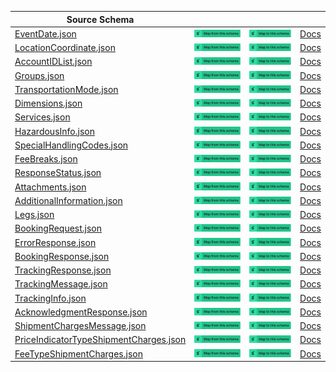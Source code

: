 | Source Schema                                                                                                                                               |                                                                                                                                                                                                                                                                                                                                                |                                                                                                                                                                                                                                                                                                                                          |                                                          |
| ----------------------------------------------------------------------------------------------------------------------------------------------------------- | ---------------------------------------------------------------------------------------------------------------------------------------------------------------------------------------------------------------------------------------------------------------------------------------------------------------------------------------------- | ---------------------------------------------------------------------------------------------------------------------------------------------------------------------------------------------------------------------------------------------------------------------------------------------------------------------------------------- | -------------------------------------------------------- |
| [EventDate.json](https://raw.githubusercontent.com/Stedi/registry/main/schemas/webcargo/1.0/EventDate.json)                                                 | [![Map from this schema](/images/MapFromThisSchema.svg)](https://terminal.stedi.com/mappings/import?name=Mapping%20from%20Webcargo's%20EventDate%20schema&referrer=registry-repo&source_json_schema=https://raw.githubusercontent.com/Stedi/registry/main/schemas/webcargo/1.0/EventDate.json)                                                 | [![Map to this schema](/images/MapToThisSchema.svg)](https://terminal.stedi.com/mappings/import?name=Mapping%20to%20Webcargo's%20EventDate%20schema&referrer=registry-repo&target_json_schema=https://raw.githubusercontent.com/Stedi/registry/main/schemas/webcargo/1.0/EventDate.json)                                                 | [Docs](https://www.webcargo.co/vista-sales-portal-apis/) |
| [LocationCoordinate.json](https://raw.githubusercontent.com/Stedi/registry/main/schemas/webcargo/1.0/LocationCoordinate.json)                               | [![Map from this schema](/images/MapFromThisSchema.svg)](https://terminal.stedi.com/mappings/import?name=Mapping%20from%20Webcargo's%20LocationCoordinate%20schema&referrer=registry-repo&source_json_schema=https://raw.githubusercontent.com/Stedi/registry/main/schemas/webcargo/1.0/LocationCoordinate.json)                               | [![Map to this schema](/images/MapToThisSchema.svg)](https://terminal.stedi.com/mappings/import?name=Mapping%20to%20Webcargo's%20LocationCoordinate%20schema&referrer=registry-repo&target_json_schema=https://raw.githubusercontent.com/Stedi/registry/main/schemas/webcargo/1.0/LocationCoordinate.json)                               | [Docs](https://www.webcargo.co/vista-sales-portal-apis/) |
| [AccountIDList.json](https://raw.githubusercontent.com/Stedi/registry/main/schemas/webcargo/1.0/AccountIDList.json)                                         | [![Map from this schema](/images/MapFromThisSchema.svg)](https://terminal.stedi.com/mappings/import?name=Mapping%20from%20Webcargo's%20AccountIDList%20schema&referrer=registry-repo&source_json_schema=https://raw.githubusercontent.com/Stedi/registry/main/schemas/webcargo/1.0/AccountIDList.json)                                         | [![Map to this schema](/images/MapToThisSchema.svg)](https://terminal.stedi.com/mappings/import?name=Mapping%20to%20Webcargo's%20AccountIDList%20schema&referrer=registry-repo&target_json_schema=https://raw.githubusercontent.com/Stedi/registry/main/schemas/webcargo/1.0/AccountIDList.json)                                         | [Docs](https://www.webcargo.co/vista-sales-portal-apis/) |
| [Groups.json](https://raw.githubusercontent.com/Stedi/registry/main/schemas/webcargo/1.0/Groups.json)                                                       | [![Map from this schema](/images/MapFromThisSchema.svg)](https://terminal.stedi.com/mappings/import?name=Mapping%20from%20Webcargo's%20Groups%20schema&referrer=registry-repo&source_json_schema=https://raw.githubusercontent.com/Stedi/registry/main/schemas/webcargo/1.0/Groups.json)                                                       | [![Map to this schema](/images/MapToThisSchema.svg)](https://terminal.stedi.com/mappings/import?name=Mapping%20to%20Webcargo's%20Groups%20schema&referrer=registry-repo&target_json_schema=https://raw.githubusercontent.com/Stedi/registry/main/schemas/webcargo/1.0/Groups.json)                                                       | [Docs](https://www.webcargo.co/vista-sales-portal-apis/) |
| [TransportationMode.json](https://raw.githubusercontent.com/Stedi/registry/main/schemas/webcargo/1.0/TransportationMode.json)                               | [![Map from this schema](/images/MapFromThisSchema.svg)](https://terminal.stedi.com/mappings/import?name=Mapping%20from%20Webcargo's%20TransportationMode%20schema&referrer=registry-repo&source_json_schema=https://raw.githubusercontent.com/Stedi/registry/main/schemas/webcargo/1.0/TransportationMode.json)                               | [![Map to this schema](/images/MapToThisSchema.svg)](https://terminal.stedi.com/mappings/import?name=Mapping%20to%20Webcargo's%20TransportationMode%20schema&referrer=registry-repo&target_json_schema=https://raw.githubusercontent.com/Stedi/registry/main/schemas/webcargo/1.0/TransportationMode.json)                               | [Docs](https://www.webcargo.co/vista-sales-portal-apis/) |
| [Dimensions.json](https://raw.githubusercontent.com/Stedi/registry/main/schemas/webcargo/1.0/Dimensions.json)                                               | [![Map from this schema](/images/MapFromThisSchema.svg)](https://terminal.stedi.com/mappings/import?name=Mapping%20from%20Webcargo's%20Dimensions%20schema&referrer=registry-repo&source_json_schema=https://raw.githubusercontent.com/Stedi/registry/main/schemas/webcargo/1.0/Dimensions.json)                                               | [![Map to this schema](/images/MapToThisSchema.svg)](https://terminal.stedi.com/mappings/import?name=Mapping%20to%20Webcargo's%20Dimensions%20schema&referrer=registry-repo&target_json_schema=https://raw.githubusercontent.com/Stedi/registry/main/schemas/webcargo/1.0/Dimensions.json)                                               | [Docs](https://www.webcargo.co/vista-sales-portal-apis/) |
| [Services.json](https://raw.githubusercontent.com/Stedi/registry/main/schemas/webcargo/1.0/Services.json)                                                   | [![Map from this schema](/images/MapFromThisSchema.svg)](https://terminal.stedi.com/mappings/import?name=Mapping%20from%20Webcargo's%20Services%20schema&referrer=registry-repo&source_json_schema=https://raw.githubusercontent.com/Stedi/registry/main/schemas/webcargo/1.0/Services.json)                                                   | [![Map to this schema](/images/MapToThisSchema.svg)](https://terminal.stedi.com/mappings/import?name=Mapping%20to%20Webcargo's%20Services%20schema&referrer=registry-repo&target_json_schema=https://raw.githubusercontent.com/Stedi/registry/main/schemas/webcargo/1.0/Services.json)                                                   | [Docs](https://www.webcargo.co/vista-sales-portal-apis/) |
| [HazardousInfo.json](https://raw.githubusercontent.com/Stedi/registry/main/schemas/webcargo/1.0/HazardousInfo.json)                                         | [![Map from this schema](/images/MapFromThisSchema.svg)](https://terminal.stedi.com/mappings/import?name=Mapping%20from%20Webcargo's%20HazardousInfo%20schema&referrer=registry-repo&source_json_schema=https://raw.githubusercontent.com/Stedi/registry/main/schemas/webcargo/1.0/HazardousInfo.json)                                         | [![Map to this schema](/images/MapToThisSchema.svg)](https://terminal.stedi.com/mappings/import?name=Mapping%20to%20Webcargo's%20HazardousInfo%20schema&referrer=registry-repo&target_json_schema=https://raw.githubusercontent.com/Stedi/registry/main/schemas/webcargo/1.0/HazardousInfo.json)                                         | [Docs](https://www.webcargo.co/vista-sales-portal-apis/) |
| [SpecialHandlingCodes.json](https://raw.githubusercontent.com/Stedi/registry/main/schemas/webcargo/1.0/SpecialHandlingCodes.json)                           | [![Map from this schema](/images/MapFromThisSchema.svg)](https://terminal.stedi.com/mappings/import?name=Mapping%20from%20Webcargo's%20SpecialHandlingCodes%20schema&referrer=registry-repo&source_json_schema=https://raw.githubusercontent.com/Stedi/registry/main/schemas/webcargo/1.0/SpecialHandlingCodes.json)                           | [![Map to this schema](/images/MapToThisSchema.svg)](https://terminal.stedi.com/mappings/import?name=Mapping%20to%20Webcargo's%20SpecialHandlingCodes%20schema&referrer=registry-repo&target_json_schema=https://raw.githubusercontent.com/Stedi/registry/main/schemas/webcargo/1.0/SpecialHandlingCodes.json)                           | [Docs](https://www.webcargo.co/vista-sales-portal-apis/) |
| [FeeBreaks.json](https://raw.githubusercontent.com/Stedi/registry/main/schemas/webcargo/1.0/FeeBreaks.json)                                                 | [![Map from this schema](/images/MapFromThisSchema.svg)](https://terminal.stedi.com/mappings/import?name=Mapping%20from%20Webcargo's%20FeeBreaks%20schema&referrer=registry-repo&source_json_schema=https://raw.githubusercontent.com/Stedi/registry/main/schemas/webcargo/1.0/FeeBreaks.json)                                                 | [![Map to this schema](/images/MapToThisSchema.svg)](https://terminal.stedi.com/mappings/import?name=Mapping%20to%20Webcargo's%20FeeBreaks%20schema&referrer=registry-repo&target_json_schema=https://raw.githubusercontent.com/Stedi/registry/main/schemas/webcargo/1.0/FeeBreaks.json)                                                 | [Docs](https://www.webcargo.co/vista-sales-portal-apis/) |
| [ResponseStatus.json](https://raw.githubusercontent.com/Stedi/registry/main/schemas/webcargo/1.0/ResponseStatus.json)                                       | [![Map from this schema](/images/MapFromThisSchema.svg)](https://terminal.stedi.com/mappings/import?name=Mapping%20from%20Webcargo's%20ResponseStatus%20schema&referrer=registry-repo&source_json_schema=https://raw.githubusercontent.com/Stedi/registry/main/schemas/webcargo/1.0/ResponseStatus.json)                                       | [![Map to this schema](/images/MapToThisSchema.svg)](https://terminal.stedi.com/mappings/import?name=Mapping%20to%20Webcargo's%20ResponseStatus%20schema&referrer=registry-repo&target_json_schema=https://raw.githubusercontent.com/Stedi/registry/main/schemas/webcargo/1.0/ResponseStatus.json)                                       | [Docs](https://www.webcargo.co/vista-sales-portal-apis/) |
| [Attachments.json](https://raw.githubusercontent.com/Stedi/registry/main/schemas/webcargo/1.0/Attachments.json)                                             | [![Map from this schema](/images/MapFromThisSchema.svg)](https://terminal.stedi.com/mappings/import?name=Mapping%20from%20Webcargo's%20Attachments%20schema&referrer=registry-repo&source_json_schema=https://raw.githubusercontent.com/Stedi/registry/main/schemas/webcargo/1.0/Attachments.json)                                             | [![Map to this schema](/images/MapToThisSchema.svg)](https://terminal.stedi.com/mappings/import?name=Mapping%20to%20Webcargo's%20Attachments%20schema&referrer=registry-repo&target_json_schema=https://raw.githubusercontent.com/Stedi/registry/main/schemas/webcargo/1.0/Attachments.json)                                             | [Docs](https://www.webcargo.co/vista-sales-portal-apis/) |
| [AdditionalInformation.json](https://raw.githubusercontent.com/Stedi/registry/main/schemas/webcargo/1.0/AdditionalInformation.json)                         | [![Map from this schema](/images/MapFromThisSchema.svg)](https://terminal.stedi.com/mappings/import?name=Mapping%20from%20Webcargo's%20AdditionalInformation%20schema&referrer=registry-repo&source_json_schema=https://raw.githubusercontent.com/Stedi/registry/main/schemas/webcargo/1.0/AdditionalInformation.json)                         | [![Map to this schema](/images/MapToThisSchema.svg)](https://terminal.stedi.com/mappings/import?name=Mapping%20to%20Webcargo's%20AdditionalInformation%20schema&referrer=registry-repo&target_json_schema=https://raw.githubusercontent.com/Stedi/registry/main/schemas/webcargo/1.0/AdditionalInformation.json)                         | [Docs](https://www.webcargo.co/vista-sales-portal-apis/) |
| [Legs.json](https://raw.githubusercontent.com/Stedi/registry/main/schemas/webcargo/1.0/Legs.json)                                                           | [![Map from this schema](/images/MapFromThisSchema.svg)](https://terminal.stedi.com/mappings/import?name=Mapping%20from%20Webcargo's%20Legs%20schema&referrer=registry-repo&source_json_schema=https://raw.githubusercontent.com/Stedi/registry/main/schemas/webcargo/1.0/Legs.json)                                                           | [![Map to this schema](/images/MapToThisSchema.svg)](https://terminal.stedi.com/mappings/import?name=Mapping%20to%20Webcargo's%20Legs%20schema&referrer=registry-repo&target_json_schema=https://raw.githubusercontent.com/Stedi/registry/main/schemas/webcargo/1.0/Legs.json)                                                           | [Docs](https://www.webcargo.co/vista-sales-portal-apis/) |
| [BookingRequest.json](https://raw.githubusercontent.com/Stedi/registry/main/schemas/webcargo/1.0/BookingRequest.json)                                       | [![Map from this schema](/images/MapFromThisSchema.svg)](https://terminal.stedi.com/mappings/import?name=Mapping%20from%20Webcargo's%20BookingRequest%20schema&referrer=registry-repo&source_json_schema=https://raw.githubusercontent.com/Stedi/registry/main/schemas/webcargo/1.0/BookingRequest.json)                                       | [![Map to this schema](/images/MapToThisSchema.svg)](https://terminal.stedi.com/mappings/import?name=Mapping%20to%20Webcargo's%20BookingRequest%20schema&referrer=registry-repo&target_json_schema=https://raw.githubusercontent.com/Stedi/registry/main/schemas/webcargo/1.0/BookingRequest.json)                                       | [Docs](https://www.webcargo.co/vista-sales-portal-apis/) |
| [ErrorResponse.json](https://raw.githubusercontent.com/Stedi/registry/main/schemas/webcargo/1.0/ErrorResponse.json)                                         | [![Map from this schema](/images/MapFromThisSchema.svg)](https://terminal.stedi.com/mappings/import?name=Mapping%20from%20Webcargo's%20ErrorResponse%20schema&referrer=registry-repo&source_json_schema=https://raw.githubusercontent.com/Stedi/registry/main/schemas/webcargo/1.0/ErrorResponse.json)                                         | [![Map to this schema](/images/MapToThisSchema.svg)](https://terminal.stedi.com/mappings/import?name=Mapping%20to%20Webcargo's%20ErrorResponse%20schema&referrer=registry-repo&target_json_schema=https://raw.githubusercontent.com/Stedi/registry/main/schemas/webcargo/1.0/ErrorResponse.json)                                         | [Docs](https://www.webcargo.co/vista-sales-portal-apis/) |
| [BookingResponse.json](https://raw.githubusercontent.com/Stedi/registry/main/schemas/webcargo/1.0/BookingResponse.json)                                     | [![Map from this schema](/images/MapFromThisSchema.svg)](https://terminal.stedi.com/mappings/import?name=Mapping%20from%20Webcargo's%20BookingResponse%20schema&referrer=registry-repo&source_json_schema=https://raw.githubusercontent.com/Stedi/registry/main/schemas/webcargo/1.0/BookingResponse.json)                                     | [![Map to this schema](/images/MapToThisSchema.svg)](https://terminal.stedi.com/mappings/import?name=Mapping%20to%20Webcargo's%20BookingResponse%20schema&referrer=registry-repo&target_json_schema=https://raw.githubusercontent.com/Stedi/registry/main/schemas/webcargo/1.0/BookingResponse.json)                                     | [Docs](https://www.webcargo.co/vista-sales-portal-apis/) |
| [TrackingResponse.json](https://raw.githubusercontent.com/Stedi/registry/main/schemas/webcargo/1.0/TrackingResponse.json)                                   | [![Map from this schema](/images/MapFromThisSchema.svg)](https://terminal.stedi.com/mappings/import?name=Mapping%20from%20Webcargo's%20TrackingResponse%20schema&referrer=registry-repo&source_json_schema=https://raw.githubusercontent.com/Stedi/registry/main/schemas/webcargo/1.0/TrackingResponse.json)                                   | [![Map to this schema](/images/MapToThisSchema.svg)](https://terminal.stedi.com/mappings/import?name=Mapping%20to%20Webcargo's%20TrackingResponse%20schema&referrer=registry-repo&target_json_schema=https://raw.githubusercontent.com/Stedi/registry/main/schemas/webcargo/1.0/TrackingResponse.json)                                   | [Docs](https://www.webcargo.co/vista-sales-portal-apis/) |
| [TrackingMessage.json](https://raw.githubusercontent.com/Stedi/registry/main/schemas/webcargo/1.0/TrackingMessage.json)                                     | [![Map from this schema](/images/MapFromThisSchema.svg)](https://terminal.stedi.com/mappings/import?name=Mapping%20from%20Webcargo's%20TrackingMessage%20schema&referrer=registry-repo&source_json_schema=https://raw.githubusercontent.com/Stedi/registry/main/schemas/webcargo/1.0/TrackingMessage.json)                                     | [![Map to this schema](/images/MapToThisSchema.svg)](https://terminal.stedi.com/mappings/import?name=Mapping%20to%20Webcargo's%20TrackingMessage%20schema&referrer=registry-repo&target_json_schema=https://raw.githubusercontent.com/Stedi/registry/main/schemas/webcargo/1.0/TrackingMessage.json)                                     | [Docs](https://www.webcargo.co/vista-sales-portal-apis/) |
| [TrackingInfo.json](https://raw.githubusercontent.com/Stedi/registry/main/schemas/webcargo/1.0/TrackingInfo.json)                                           | [![Map from this schema](/images/MapFromThisSchema.svg)](https://terminal.stedi.com/mappings/import?name=Mapping%20from%20Webcargo's%20TrackingInfo%20schema&referrer=registry-repo&source_json_schema=https://raw.githubusercontent.com/Stedi/registry/main/schemas/webcargo/1.0/TrackingInfo.json)                                           | [![Map to this schema](/images/MapToThisSchema.svg)](https://terminal.stedi.com/mappings/import?name=Mapping%20to%20Webcargo's%20TrackingInfo%20schema&referrer=registry-repo&target_json_schema=https://raw.githubusercontent.com/Stedi/registry/main/schemas/webcargo/1.0/TrackingInfo.json)                                           | [Docs](https://www.webcargo.co/vista-sales-portal-apis/) |
| [AcknowledgmentResponse.json](https://raw.githubusercontent.com/Stedi/registry/main/schemas/webcargo/1.0/AcknowledgmentResponse.json)                       | [![Map from this schema](/images/MapFromThisSchema.svg)](https://terminal.stedi.com/mappings/import?name=Mapping%20from%20Webcargo's%20AcknowledgmentResponse%20schema&referrer=registry-repo&source_json_schema=https://raw.githubusercontent.com/Stedi/registry/main/schemas/webcargo/1.0/AcknowledgmentResponse.json)                       | [![Map to this schema](/images/MapToThisSchema.svg)](https://terminal.stedi.com/mappings/import?name=Mapping%20to%20Webcargo's%20AcknowledgmentResponse%20schema&referrer=registry-repo&target_json_schema=https://raw.githubusercontent.com/Stedi/registry/main/schemas/webcargo/1.0/AcknowledgmentResponse.json)                       | [Docs](https://www.webcargo.co/vista-sales-portal-apis/) |
| [ShipmentChargesMessage.json](https://raw.githubusercontent.com/Stedi/registry/main/schemas/webcargo/1.0/ShipmentChargesMessage.json)                       | [![Map from this schema](/images/MapFromThisSchema.svg)](https://terminal.stedi.com/mappings/import?name=Mapping%20from%20Webcargo's%20ShipmentChargesMessage%20schema&referrer=registry-repo&source_json_schema=https://raw.githubusercontent.com/Stedi/registry/main/schemas/webcargo/1.0/ShipmentChargesMessage.json)                       | [![Map to this schema](/images/MapToThisSchema.svg)](https://terminal.stedi.com/mappings/import?name=Mapping%20to%20Webcargo's%20ShipmentChargesMessage%20schema&referrer=registry-repo&target_json_schema=https://raw.githubusercontent.com/Stedi/registry/main/schemas/webcargo/1.0/ShipmentChargesMessage.json)                       | [Docs](https://www.webcargo.co/vista-sales-portal-apis/) |
| [PriceIndicatorTypeShipmentCharges.json](https://raw.githubusercontent.com/Stedi/registry/main/schemas/webcargo/1.0/PriceIndicatorTypeShipmentCharges.json) | [![Map from this schema](/images/MapFromThisSchema.svg)](https://terminal.stedi.com/mappings/import?name=Mapping%20from%20Webcargo's%20PriceIndicatorTypeShipmentCharges%20schema&referrer=registry-repo&source_json_schema=https://raw.githubusercontent.com/Stedi/registry/main/schemas/webcargo/1.0/PriceIndicatorTypeShipmentCharges.json) | [![Map to this schema](/images/MapToThisSchema.svg)](https://terminal.stedi.com/mappings/import?name=Mapping%20to%20Webcargo's%20PriceIndicatorTypeShipmentCharges%20schema&referrer=registry-repo&target_json_schema=https://raw.githubusercontent.com/Stedi/registry/main/schemas/webcargo/1.0/PriceIndicatorTypeShipmentCharges.json) | [Docs](https://www.webcargo.co/vista-sales-portal-apis/) |
| [FeeTypeShipmentCharges.json](https://raw.githubusercontent.com/Stedi/registry/main/schemas/webcargo/1.0/FeeTypeShipmentCharges.json)                       | [![Map from this schema](/images/MapFromThisSchema.svg)](https://terminal.stedi.com/mappings/import?name=Mapping%20from%20Webcargo's%20FeeTypeShipmentCharges%20schema&referrer=registry-repo&source_json_schema=https://raw.githubusercontent.com/Stedi/registry/main/schemas/webcargo/1.0/FeeTypeShipmentCharges.json)                       | [![Map to this schema](/images/MapToThisSchema.svg)](https://terminal.stedi.com/mappings/import?name=Mapping%20to%20Webcargo's%20FeeTypeShipmentCharges%20schema&referrer=registry-repo&target_json_schema=https://raw.githubusercontent.com/Stedi/registry/main/schemas/webcargo/1.0/FeeTypeShipmentCharges.json)                       | [Docs](https://www.webcargo.co/vista-sales-portal-apis/) |
